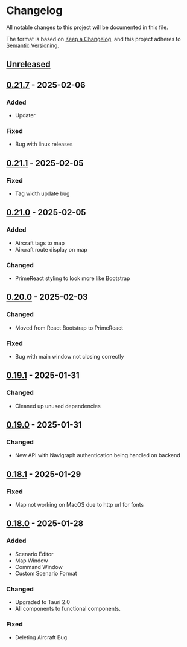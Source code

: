 # Changelog

All notable changes to this project will be documented in this file.

The format is based on [Keep a Changelog](https://keepachangelog.com/en/1.1.0/),
and this project adheres to [Semantic Versioning](https://semver.org/spec/v2.0.0.html).

## [Unreleased]

## [0.21.7] - 2025-02-06
### Added
- Updater

### Fixed
- Bug with linux releases

## [0.21.1] - 2025-02-05
### Fixed
- Tag width update bug

## [0.21.0] - 2025-02-05
### Added
- Aircraft tags to map
- Aircraft route display on map

### Changed
- PrimeReact styling to look more like Bootstrap

## [0.20.0] - 2025-02-03
### Changed
- Moved from React Bootstrap to PrimeReact

### Fixed
- Bug with main window not closing correctly

## [0.19.1] - 2025-01-31
### Changed
- Cleaned up unused dependencies

## [0.19.0] - 2025-01-31
### Changed
- New API with Navigraph authentication being handled on backend

## [0.18.1] - 2025-01-29
### Fixed
- Map not working on MacOS due to http url for fonts

## [0.18.0] - 2025-01-28
### Added
- Scenario Editor
- Map Window
- Command Window
- Custom Scenario Format

### Changed
- Upgraded to Tauri 2.0
- All components to functional components.

### Fixed
- Deleting Aircraft Bug

[Unreleased]: https://github.com/Sauna-ATC-Training-Simulator/sauna-ui/compare/v0.21.7...master
[0.21.7]: https://github.com/Sauna-ATC-Training-Simulator/sauna-ui/compare/v0.21.1...v0.21.7
[0.21.1]: https://github.com/Sauna-ATC-Training-Simulator/sauna-ui/compare/v0.21.0...v0.21.1
[0.21.0]: https://github.com/Sauna-ATC-Training-Simulator/sauna-ui/compare/v0.20.0...v0.21.0
[0.20.0]: https://github.com/Sauna-ATC-Training-Simulator/sauna-ui/compare/v0.19.1...v0.20.0
[0.19.1]: https://github.com/Sauna-ATC-Training-Simulator/sauna-ui/compare/v0.19.0...v0.19.1
[0.19.0]: https://github.com/Sauna-ATC-Training-Simulator/sauna-ui/compare/v0.18.1...v0.19.0
[0.18.1]: https://github.com/Sauna-ATC-Training-Simulator/sauna-ui/compare/v0.18.0...v0.18.1
[0.18.0]: https://github.com/Sauna-ATC-Training-Simulator/sauna-ui/compare/v0.17.5...v0.18.0